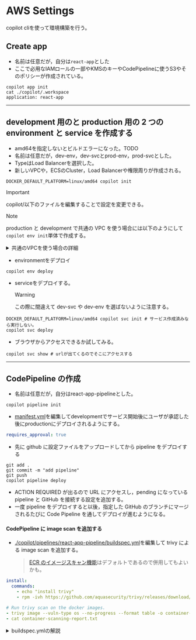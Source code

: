 # AWS Settings

copilot cliを使って環境構築を行う。

## Create app

- 名前は任意だが，自分は`react-app`とした
- ここで必用なIAMロールの一部やKMSのキーやCodePipelineに使うS3やそのポリシーが作成されている。

```shell
copilot app init
cat ./copilot/.workspace
application: react-app
```

---

## development 用のと production 用の 2 つの environment と service を作成する

- amd64を指定しないとビルドエラーになった。TODO
- 名前は任意だが，dev-env，dev-svcとprod-env，prod-svcとした。
- TypeはLoad Balancerを選択した。
- 新しいVPCや，ECSのCluster，Load Balancerや権限周りが作成される。

```shell
DOCKER_DEFAULT_PLATFORM=linux/amd64 copilot init
```

> [!IMPORTANT]
> copilot/以下のファイルを編集することで設定を変更できる。

> [!NOTE]
> production と development で共通の VPC を使う場合には以下のようにして`copilot env init`単体で作成する。

<!-- markdownlint-disable MD033 -->
<details>
<summary>共通のVPCを使う場合の詳細</summary>

```shell
copilot env init
Environment name: prod-env

  Which credentials would you like to use to create hoge?  [Use arrows to move, type to filter, ? for more help]
    Enter temporary credentials
  > [profile default]


Environment name: prod-env
Credential source: [profile default]
Would you like to use the default configuration for a new environment?
    - A new VPC with 2 AZs, 2 public subnets and 2 private subnets
    - A new ECS Cluster
    - New IAM Roles to manage services and jobs in your environment
  [Use arrows to move, type to filter]
    Yes, use default.
    Yes, but I'd like configure the default resources (CIDR ranges, AZs).
  > No, I'd like to import existing resources (VPC, subnets).


Environment name: prod-env
Credential source: [profile default]
Default environment configuration? No, I'd like to import existing resources

  Which VPC would you like to use?  [Use arrows to move, type to filter]
  > vpc-xxxxxxxxxxxxxxxxx (copilot-react-app-dev-env)
```

</details>

- environmentをデプロイ

```shell
copilot env deploy
```

- serviceをデプロイする。
  > [!WARNING]
  > この際に間違えて dev-svc や dev-env を選ばないように注意する。

```shell
DOCKER_DEFAULT_PLATFORM=linux/amd64 copilot svc init # サービス作成済みなら実行しない。
copilot svc deploy
```

- ブラウザからアクセスできるか試してみる。

```shell
copilot svc show # urlが出てくるのでそこにアクセスする
```

---

## CodePipeline の作成

- 名前は任意だが，自分はreact-app-pipelineとした。

```shell
copilot pipeline init
```

- [manifest.yml](./copilot/pipelines/react-app-pipeline/manifest.yml)を編集してdevelopmentでサービス開始後にユーザが承認した後にproductionにデプロイされるようにする。

```yaml
requires_approval: true
```

- 先に github に設定ファイルをアップロードしてから pipeline をデプロイする

```shell
git add .
git commit -m "add pipeline"
git push
copilot pipeline deploy
```

- ACTION REQUIRED が出るので URL にアクセスし，pending になっている pipeline と GitHub を接続する設定を追加する。
- 一度 pipeline をデプロイすると以後，指定した GitHub のブランチにマージされるたびに Code Pipeline を通してデプロイが進むようになる。

#### CodePipeline に image scan を追加する

- [./copilot/pipelines/react-app-pipeline/buildspec.yml](./copilot/pipelines/react-app-pipeline/buildspec.yml)を編集して trivy による image scan を追加する。

  > [ECR のイメージスキャン機能](https://docs.aws.amazon.com/ja_jp/AmazonECR/latest/userguide/image-scanning.html)はデフォルトであるので併用してもよいかも。

```yaml
install:
  commands:
    - echo "install trivy"
    - rpm -ivh https://github.com/aquasecurity/trivy/releases/download/v0.48.0/trivy_0.48.0_Linux-64bit.rpm
```

```yaml
# Run trivy scan on the docker images.
- trivy image --vuln-type os --no-progress --format table -o container-scanning-report.txt --severity CRITICAL,HIGH $(jq -r '.Parameters.ContainerImage' ./infrastructure/dev-svc-dev-env.params.json)
- cat container-scanning-report.txt
```

<details>
<summary>buildspec.ymlの解説</summary><div>
- ./infrastructureをビルドによって作成しており，この中にECRのイメージが書いてあるのでこれをjqコマンドで抜き出している。
- trivyに関する詳細は[./doc/tools_doc/trivy.md]を確認。

```shell
cat ./infrastructure/dev-svc-dev-env.params.json
{
  "Parameters": {
    "AddonsTemplateURL": "",
    "AppName": "react-app",
    "ContainerImage": "xxxxxx.dkr.ecr.ap-northeast-1.amazonaws.com/react-app/dev-svc:xxxxxx-xxxxx-xxxx-xxxx-xxxxxxxxxxxx-dev-env",
  }
}
jq -r '.Parameters.ContainerImage' ./infrastructure/dev-svc-dev-env.params.json
xxxxxx.dkr.ecr.ap-northeast-1.amazonaws.com/react-app/dev-svc:xxxxxx-xxxxx-xxxx-xxxx-xxxxxxxxxxxx-dev-env
```

</div></details>

